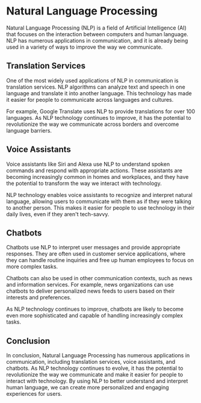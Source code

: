 Natural Language Processing
===========================================================================

Natural Language Processing (NLP) is a field of Artificial Intelligence (AI) that focuses on the interaction between computers and human language. NLP has numerous applications in communication, and it is already being used in a variety of ways to improve the way we communicate.

Translation Services
--------------------

One of the most widely used applications of NLP in communication is translation services. NLP algorithms can analyze text and speech in one language and translate it into another language. This technology has made it easier for people to communicate across languages and cultures.

For example, Google Translate uses NLP to provide translations for over 100 languages. As NLP technology continues to improve, it has the potential to revolutionize the way we communicate across borders and overcome language barriers.

Voice Assistants
----------------

Voice assistants like Siri and Alexa use NLP to understand spoken commands and respond with appropriate actions. These assistants are becoming increasingly common in homes and workplaces, and they have the potential to transform the way we interact with technology.

NLP technology enables voice assistants to recognize and interpret natural language, allowing users to communicate with them as if they were talking to another person. This makes it easier for people to use technology in their daily lives, even if they aren't tech-savvy.

Chatbots
--------

Chatbots use NLP to interpret user messages and provide appropriate responses. They are often used in customer service applications, where they can handle routine inquiries and free up human employees to focus on more complex tasks.

Chatbots can also be used in other communication contexts, such as news and information services. For example, news organizations can use chatbots to deliver personalized news feeds to users based on their interests and preferences.

As NLP technology continues to improve, chatbots are likely to become even more sophisticated and capable of handling increasingly complex tasks.

Conclusion
----------

In conclusion, Natural Language Processing has numerous applications in communication, including translation services, voice assistants, and chatbots. As NLP technology continues to evolve, it has the potential to revolutionize the way we communicate and make it easier for people to interact with technology. By using NLP to better understand and interpret human language, we can create more personalized and engaging experiences for users.

